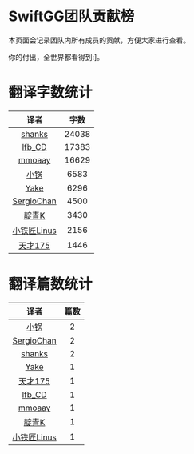 
# SwiftGG团队贡献榜

本页面会记录团队内所有成员的贡献，方便大家进行查看。

你的付出，全世界都看得到:]。

# 翻译字数统计

| 译者 | 字数 |
| :------------: | :------------: |
| [shanks](http://codebuild.me) | 24038 |
| [lfb_CD](http://weibo.com/lfbWb) | 17383 |
| [mmoaay](http://blog.csdn.net/mmoaay) | 16629 |
| [小锅](http://www.swiftyper.com) | 6583 |
| [Yake](http://blog.csdn.net/yake_099) | 6296 |
| [SergioChan](https://github.com/SergioChan) | 4500 |
| [靛青K](http://www.dianqk.org) | 3430 |
| [小铁匠Linus](http://weibo.com/linusling) | 2156 |
| [天才175](http://weibo.com/u/2916092907) | 1446 |


# 翻译篇数统计

| 译者 | 篇数 |
| :------------: | :------------: |
| [小锅](http://www.swiftyper.com) | 2 |
| [SergioChan](https://github.com/SergioChan) | 2 |
| [shanks](http://codebuild.me) | 2 |
| [Yake](http://blog.csdn.net/yake_099) | 1 |
| [天才175](http://weibo.com/u/2916092907) | 1 |
| [lfb_CD](http://weibo.com/lfbWb) | 1 |
| [mmoaay](http://blog.csdn.net/mmoaay) | 1 |
| [靛青K](http://www.dianqk.org) | 1 |
| [小铁匠Linus](http://weibo.com/linusling) | 1 |